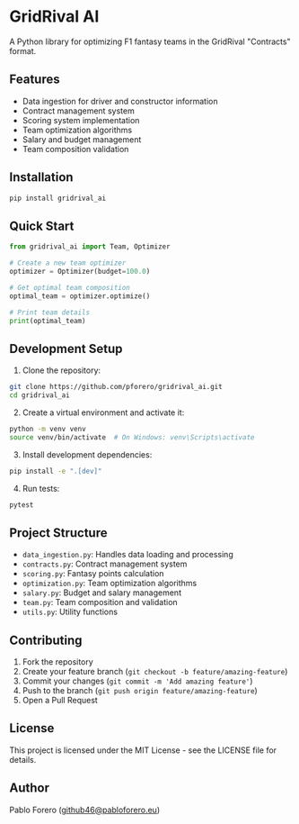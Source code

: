# GridRival AI

A Python library for optimizing F1 fantasy teams in the GridRival "Contracts" format.

## Features

- Data ingestion for driver and constructor information
- Contract management system
- Scoring system implementation
- Team optimization algorithms
- Salary and budget management
- Team composition validation

## Installation

```bash
pip install gridrival_ai
```

## Quick Start

```python
from gridrival_ai import Team, Optimizer

# Create a new team optimizer
optimizer = Optimizer(budget=100.0)

# Get optimal team composition
optimal_team = optimizer.optimize()

# Print team details
print(optimal_team)
```

## Development Setup

1. Clone the repository:
```bash
git clone https://github.com/pforero/gridrival_ai.git
cd gridrival_ai
```

2. Create a virtual environment and activate it:
```bash
python -m venv venv
source venv/bin/activate  # On Windows: venv\Scripts\activate
```

3. Install development dependencies:
```bash
pip install -e ".[dev]"
```

4. Run tests:
```bash
pytest
```

## Project Structure

- `data_ingestion.py`: Handles data loading and processing
- `contracts.py`: Contract management system
- `scoring.py`: Fantasy points calculation
- `optimization.py`: Team optimization algorithms
- `salary.py`: Budget and salary management
- `team.py`: Team composition and validation
- `utils.py`: Utility functions

## Contributing

1. Fork the repository
2. Create your feature branch (`git checkout -b feature/amazing-feature`)
3. Commit your changes (`git commit -m 'Add amazing feature'`)
4. Push to the branch (`git push origin feature/amazing-feature`)
5. Open a Pull Request

## License

This project is licensed under the MIT License - see the LICENSE file for details.

## Author

Pablo Forero (github46@pabloforero.eu) 
